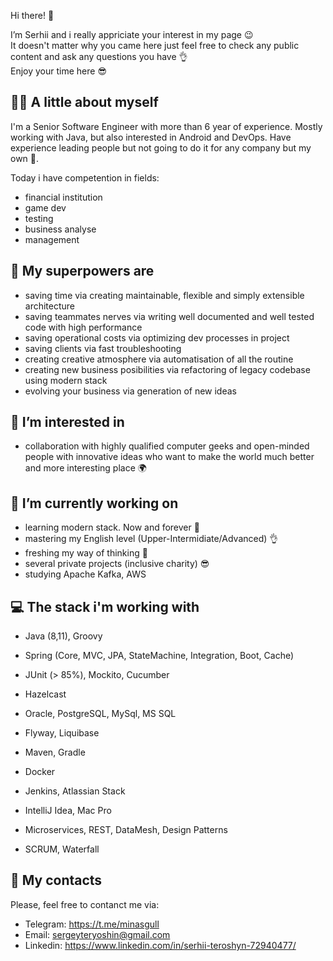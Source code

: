 Hi there! 👋

I’m Serhii and i really appriciate your interest in my page 😉<br>
It doesn't matter why you came here just feel free to check any public content and ask any questions you have 👌 <br>
Enjoy your time here 😎

## 🧑🏻 A little about myself
I'm a Senior Software Engineer with more than 6 year of experience. Mostly working with Java, but also interested in Android and DevOps.
Have experience leading people but not going to do it for any company but my own 👀. 

Today i have competention in fields:
- financial institution
- game dev
- testing
- business analyse
- management

## 💪 My superpowers are
- saving time via creating maintainable, flexible and simply extensible architecture
- saving teammates nerves via writing well documented and well tested code with high performance
- saving operational costs via optimizing dev processes in project
- saving clients via fast troubleshooting
- creating creative atmosphere via automatisation of all the routine
- creating new business posibilities via refactoring of legacy codebase using modern stack
- evolving your business via generation of new ideas

## 💞️ I’m interested in
- collaboration with highly qualified computer geeks and open-minded people with innovative ideas who want to make the world much better and more interesting place 🌍

## 🌱 I’m currently working on
- learning modern stack. Now and forever 🤘
- mastering my English level (Upper-Intermidiate/Advanced) 👌
- freshing my way of thinking 🦾
- several private projects (inclusive charity) 😎
- studying Apache Kafka, AWS

## 💻 The stack i'm working with
- Java (8,11), Groovy
- Spring (Core, MVC, JPA, StateMachine, Integration, Boot, Cache)
- JUnit (> 85%), Mockito, Cucumber
- Hazelcast
- Oracle, PostgreSQL, MySql, MS SQL
- Flyway, Liquibase
- Maven, Gradle
 
- Docker
- Jenkins, Atlassian Stack
- IntelliJ Idea, Mac Pro

- Microservices, REST, DataMesh, Design Patterns
- SCRUM, Waterfall

## 💬 My contacts
Please, feel free to contanct me via:
- Telegram: https://t.me/minasgull
- Email: sergeyteryoshin@gmail.com
- Linkedin: https://www.linkedin.com/in/serhii-teroshyn-72940477/
